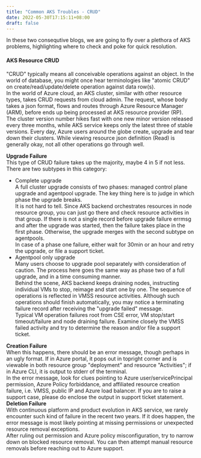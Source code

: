```yaml
---
title: "Common AKS Troubles - CRUD"
date: 2022-05-30T17:15:11+08:00
draft: false
---
```

In these two consequtive blogs, we are going to fly over a plethora of AKS problems, highlighting where to check and poke for quick resolution.
#### AKS Resource CRUD
"CRUD" typically means all conceivable operations against an object. In the world of database, you might once hear terminologies like "atomic CRUD" on create/read/update/delete operation against data row(s).  
In the world of Azure cloud, an AKS cluster, similar with other resource types, takes CRUD requests from cloud admin. The request, whose body takes a json format, flows and routes through Azure Resource Manager (ARM), before ends up being processed at AKS resource provider (RP).  
The cluster version number hikes fast with one new minor version released every three months, while AKS service keeps only the latest three of stable versions. Every day, Azure users around the globe create, upgrade and tear down their clusters. While viewing resource json definition (Read) is generally okay, not all other operations go through well.  

**Upgrade Failure**  
This type of CRUD failure takes up the majority, maybe 4 in 5 if not less. There are two subtypes in this category:  
* Complete upgrade  
A full cluster upgrade consists of two phases: managed control plane upgrade and agentpool upgrade. The key thing here is to judge in which phase the upgrade breaks.  
It is not hard to tell. Since AKS backend orchestrates resources in node resource group, you can just go there and check resource activities in that group. If there is not a single record before upgrade failure errmsg and after the upgrade was started, then the failure takes place in the first phase. Otherwise, the upgrade merges with the second subtype on agentpools.  
In case of a phase one failure, either wait for 30min or an hour and retry the upgrade, or file a support ticket.
* Agentpool only upgrade  
Many users choose to upgrade pool separately with consideration of caution. The process here goes the same way as phase two of a full upgrade, and in a time consuming manner.  
Behind the scene, AKS backend keeps draining nodes, instructing individual VMs to stop, reimage and start one by one. The sequence of operations is reflected in VMSS resource activities. Although such operations should finish automatically, you may notice a terminating failure record after receiving the "upgrade failed" message.  
Typical VM operation failures root from CSE error, VM stop/start timeout/failure and node draining failure. Examine closely the VMSS failed activity and try to determine the reason and/or file a support ticket.

**Creation Failure**  
When this happens, there should be an error message, though perhaps in an ugly format. If in Azure portal, it pops out in topright corner and is viewable in both resource group "deployment" and resource "Activities"; if in Azure CLI, it is output to stderr of the terminal.  
In the error message, look for clues pointing to Azure user/servicePrincipal permission, Azure Policy forbiddance, and affiliated resource creation failure, i.e. VMSS, public IP and Azure load balancer. 
If you are to raise a support case, please do enclose the output in support ticket statement.  
**Deletion Failure**  
With continuous platform and product evolution in AKS service, we rarely encounter such kind of failure in the recent two years. If it does happen, the error message is most likely pointing at missing permissions or unexpected resource removal exceptions.  
After ruling out permission and Azure policy misconfiguration, try to narrow down on blocked resource removal. You can then attempt manual resource removals before reaching out to Azure support.